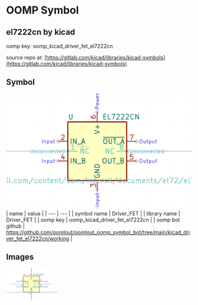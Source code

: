 # OOMP Symbol  
## el7222cn  by kicad  
  
oomp key: oomp_kicad_driver_fet_el7222cn  
  
source repo at: [https://gitlab.com/kicad/libraries/kicad-symbols](https://gitlab.com/kicad/libraries/kicad-symbols)  
## Symbol  
  
[![working.png](working_600.png)](working.png)  
| name | value | 
| --- | --- | 
| symbol name | Driver_FET | 
| library name | Driver_FET | 
| oomp key | oomp_kicad_driver_fet_el7222cn | 
| oomp bot github | https://github.com/oomlout/oomlout_oomp_symbol_bot/tree/main/kicad_driver_fet_el7222cn/working | 
## Images  
  
[![working.png](working_140.png)](working.png)  
